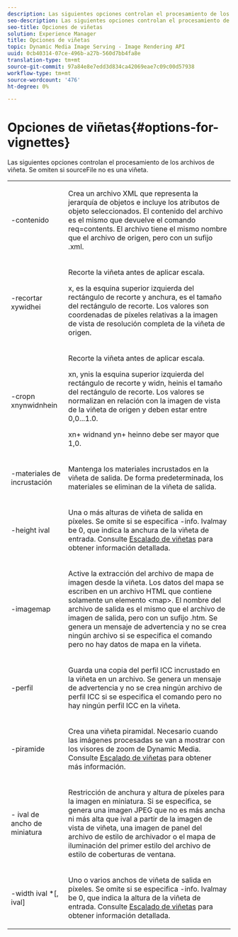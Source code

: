 ```yaml
---
description: Las siguientes opciones controlan el procesamiento de los archivos de viñeta. Se omiten si sourceFile no es una viñeta.
seo-description: Las siguientes opciones controlan el procesamiento de los archivos de viñeta. Se omiten si sourceFile no es una viñeta.
seo-title: Opciones de viñetas
solution: Experience Manager
title: Opciones de viñetas
topic: Dynamic Media Image Serving - Image Rendering API
uuid: 0cb40314-07ce-496b-a27b-560d7bb4fa8e
translation-type: tm+mt
source-git-commit: 97a84e8e7edd3d834ca42069eae7c09c00d57938
workflow-type: tm+mt
source-wordcount: '476'
ht-degree: 0%

---
```



# Opciones de viñetas{#options-for-vignettes}

Las siguientes opciones controlan el procesamiento de los archivos de viñeta. Se omiten si sourceFile no es una viñeta.

<table id="simpletable_6D0C967EB84947FBAC34B46C4BB23AF0"> 
 <tr class="strow"> 
  <td class="stentry"> <p><span class="codeph"> -contenido</span> </p></td> 
  <td class="stentry"> <p>Crea un archivo XML que representa la jerarquía de objetos e incluye los atributos de objeto seleccionados. El contenido del archivo es el mismo que devuelve el comando <span class="codeph"> req=contents</span>. El archivo tiene el mismo nombre que el archivo de origen, pero con un sufijo <span class="filepath"> .xml</span>. </p></td> 
 </tr> 
 <tr class="strow"> 
  <td class="stentry"> <p><span class="codeph">-recortar  <span class="varname"> </span><span class="varname"> </span><span class="varname"> </span><span class="varname"> xywidhei</span></span> </p></td> 
  <td class="stentry"> <p>Recorte la viñeta antes de aplicar escala. </p> <p><span class="codeph"><span class="varname"> x</span>,<span class="varname"> </span></span> es la esquina superior izquierda del rectángulo de recorte y  <span class="codeph"><span class="varname"> anchura</span>,<span class="varname"> </span></span> es el tamaño del rectángulo de recorte. Los valores son coordenadas de píxeles relativas a la imagen de vista de resolución completa de la viñeta de origen. </p></td> 
 </tr> 
 <tr class="strow"> 
  <td class="stentry"> <p><span class="codeph">-cropn  <span class="varname"> </span><span class="varname"> </span><span class="varname"> </span><span class="varname"> xnynwidnhein</span></span> </p> </td> 
  <td class="stentry"> <p>Recorte la viñeta antes de aplicar escala. </p> <p><span class="codeph"><span class="varname"> xn</span>,<span class="varname"> </span></span> ynis la esquina superior izquierda del rectángulo de recorte y  <span class="codeph"><span class="varname"> widn</span>,<span class="varname"> </span></span> heinis el tamaño del rectángulo de recorte. Los valores se normalizan en relación con la imagen de vista de la viñeta de origen y deben estar entre 0,0...1.0. </p> <p><span class="codeph"><span class="varname"> xn</span></span>+<span class="codeph"><span class="varname"> </span></span> widnand  <span class="codeph"><span class="varname"> yn</span></span>+<span class="codeph"><span class="varname"> </span></span> heinno debe ser mayor que 1,0. </p></td> 
 </tr> 
 <tr class="strow"> 
  <td class="stentry"> <p><span class="codeph"> -materiales de incrustación</span> </p></td> 
  <td class="stentry"> <p>Mantenga los materiales incrustados en la viñeta de salida. De forma predeterminada, los materiales se eliminan de la viñeta de salida. </p></td> 
 </tr> 
 <tr class="strow"> 
  <td class="stentry"> <p><span class="codeph">-height  <span class="varname"> ival</span></span> </p></td> 
  <td class="stentry"> <p>Una o más alturas de viñeta de salida en píxeles. Se omite si se especifica -info. <span class="varname"> </span> Ivalmay be 0, que indica la anchura de la viñeta de entrada. Consulte <a href="../../../../ir-api/vntc/utilities/c-ir-vignette-converter-vntc/c-ir-vignette-scaling.md#concept-e373a29c2f954df98d704c7723804585" type="concept" format="dita" scope="local"> Escalado de viñetas</a> para obtener información detallada. </p></td> 
 </tr> 
 <tr class="strow"> 
  <td class="stentry"> <p><span class="codeph"> -imagemap</span> </p></td> 
  <td class="stentry"> <p>Active la extracción del archivo de mapa de imagen desde la viñeta. Los datos del mapa se escriben en un archivo HTML que contiene solamente un elemento <span class="codeph"> &lt;map&gt;</span>. El nombre del archivo de salida es el mismo que el archivo de imagen de salida, pero con un sufijo <span class="filepath"> .htm</span>. Se genera un mensaje de advertencia y no se crea ningún archivo si se especifica el comando pero no hay datos de mapa en la viñeta. </p></td> 
 </tr> 
 <tr class="strow"> 
  <td class="stentry"> <p><span class="codeph"> -perfil</span> </p></td> 
  <td class="stentry"> <p>Guarda una copia del perfil ICC incrustado en la viñeta en un archivo. Se genera un mensaje de advertencia y no se crea ningún archivo de perfil ICC si se especifica el comando pero no hay ningún perfil ICC en la viñeta. </p></td> 
 </tr> 
 <tr class="strow"> 
  <td class="stentry"> <p><span class="codeph"> -piramide</span> </p></td> 
  <td class="stentry"> <p>Crea una viñeta piramidal. Necesario cuando las imágenes procesadas se van a mostrar con los visores de zoom de Dynamic Media. Consulte <a href="../../../../ir-api/vntc/utilities/c-ir-vignette-converter-vntc/c-ir-vignette-scaling.md#concept-e373a29c2f954df98d704c7723804585" type="concept" format="dita" scope="local"> Escalado de viñetas</a> para obtener más información. </p></td> 
 </tr> 
 <tr class="strow"> 
  <td class="stentry"> <p><span class="codeph">- <span class="varname"> ival de ancho de miniatura</span></span> </p></td> 
  <td class="stentry"> <p>Restricción de anchura y altura de píxeles para la imagen en miniatura. Si se especifica, se genera una imagen JPEG que no es más ancha ni más alta que <span class="varname"> ival</span> a partir de la imagen de vista de viñeta, una imagen de panel del archivo de estilo de archivador o el mapa de iluminación del primer estilo del archivo de estilo de coberturas de ventana. </p></td> 
 </tr> 
 <tr class="strow"> 
  <td class="stentry"> <p><span class="codeph">-width  <span class="varname"> ival</span> *[,<span class="varname"> ival</span>]</span> </p></td> 
  <td class="stentry"> <p>Uno o varios anchos de viñeta de salida en píxeles. Se omite si se especifica <span class="codeph"> -info</span>. <span class="varname"> </span> Ivalmay be 0, que indica la altura de la viñeta de entrada. Consulte <a href="../../../../ir-api/vntc/utilities/c-ir-vignette-converter-vntc/c-ir-vignette-scaling.md#concept-e373a29c2f954df98d704c7723804585" type="concept" format="dita" scope="local"> Escalado de viñetas</a> para obtener información detallada. </p></td> 
 </tr> 
</table>

